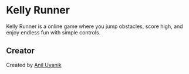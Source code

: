 # Kelly Runner
Kelly Runner is a online game where you jump obstacles, score high, and enjoy endless fun with simple controls.

## Creator
Created by [Anil Uyanik](https://github.com/aniluyanik)
